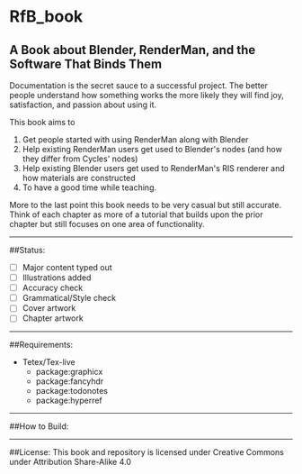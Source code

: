 # RfB_book
A Book about Blender, RenderMan, and the Software That Binds Them
---
Documentation is the secret sauce to a successful project.  The better people
understand how something works the more likely they will find joy, satisfaction,
and passion about using it.

This book aims to 
1. Get people started with using RenderMan along with Blender
2. Help existing RenderMan users get used to Blender's nodes (and how they differ from Cycles' nodes)
3. Help existing Blender users get used to RenderMan's RIS renderer and how materials are constructed
4. To have a good time while teaching.

More to the last point this book needs to be very casual but still accurate.  Think of each chapter as more of a tutorial that builds upon the prior chapter but still focuses on one area of functionality.

---
##Status:
- [ ] Major content typed out
- [ ] Illustrations added
- [ ] Accuracy check
- [ ] Grammatical/Style check
- [ ] Cover artwork
- [ ] Chapter artwork

---
##Requirements:
* Tetex/Tex-live
  * package:graphicx
  * package:fancyhdr
  * package:todonotes
  * package:hyperref

---
##How to Build:


---
##License:
This book and repository is licensed under Creative Commons under Attribution Share-Alike 4.0
